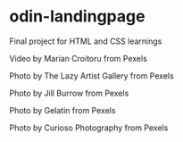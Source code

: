 # odin-landingpage
Final project for HTML and CSS learnings


Video by Marian Croitoru from Pexels

Photo by The Lazy Artist Gallery from Pexels


Photo by Jill Burrow from Pexels


Photo by Gelatin from Pexels


Photo by Curioso Photography from Pexels


